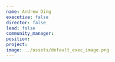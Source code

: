 ```yaml
---
name: Andrew Ding
executive: false
director: false
lead: false
community_manager:   
position:  
project:  
image: ../assets/default_exec_image.png
---
```

